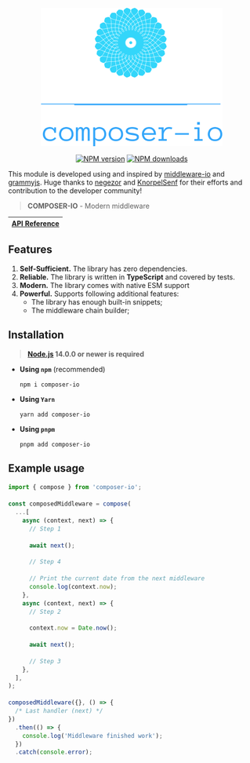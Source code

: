 <p align="center"><img src="https://raw.githubusercontent.com/Frodi1998/composer-io/master/logo.svg?sanitize=true"></p>
<p align="center">
<a href="https://www.npmjs.com/package/composer-io"><img src="https://img.shields.io/npm/v/composer-io.svg?style=flat-square" alt="NPM version"></a>
<a href="https://www.npmjs.com/package/composer-io"><img src="https://img.shields.io/npm/dt/composer-io.svg?style=flat-square" alt="NPM downloads"></a>

</p>

This module is developed using and inspired by [middleware-io](https://github.com/negezor/middleware-io) and [grammyjs](https://github.com/grammyjs/grammy). Huge thanks to [negezor](https://github.com/negezor) and [KnorpelSenf](https://github.com/KnorpelSenf) for their efforts and contribution to the developer community!

> **COMPOSER-IO** - Modern middleware

| [API Reference](https://tsdocs.dev/docs/composer-io/latest/index.html) |
| ---------------------------------------------------------------------- |

<!-- | 📖 [Documentation](docs/) |
|---------------------------| -->

## Features

1. **Self-Sufficient.** The library has zero dependencies.
2. **Reliable.** The library is written in **TypeScript** and covered by tests.
3. **Modern.** The library comes with native ESM support
4. **Powerful.** Supports following additional features:
   - The library has enough built-in snippets;
   - The middleware chain builder;

## Installation

> **[Node.js](https://nodejs.org/) 14.0.0 or newer is required**

- **Using `npm`** (recommended)
  ```shell
  npm i composer-io
  ```
- **Using `Yarn`**
  ```shell
  yarn add composer-io
  ```
- **Using `pnpm`**
  ```shell
  pnpm add composer-io
  ```

## Example usage

```js
import { compose } from 'composer-io';

const composedMiddleware = compose(
  ...[
    async (context, next) => {
      // Step 1

      await next();

      // Step 4

      // Print the current date from the next middleware
      console.log(context.now);
    },
    async (context, next) => {
      // Step 2

      context.now = Date.now();

      await next();

      // Step 3
    },
  ],
);

composedMiddleware({}, () => {
  /* Last handler (next) */
})
  .then(() => {
    console.log('Middleware finished work');
  })
  .catch(console.error);
```
